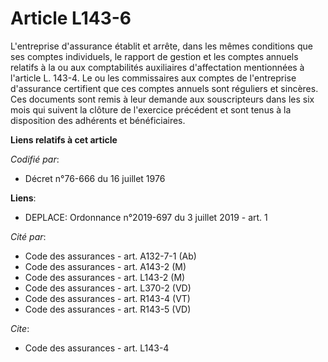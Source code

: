 # Article L143-6

L'entreprise d'assurance établit et arrête, dans les mêmes conditions que ses comptes individuels, le rapport de gestion et
les comptes annuels relatifs à la ou aux comptabilités auxiliaires d'affectation mentionnées à l'article L. 143-4. Le ou les
commissaires aux comptes de l'entreprise d'assurance certifient que ces comptes annuels sont réguliers et sincères. Ces
documents sont remis à leur demande aux souscripteurs dans les six mois qui suivent la clôture de l'exercice précédent et
sont tenus à la disposition des adhérents et bénéficiaires.

**Liens relatifs à cet article**

_Codifié par_:

  - Décret n°76-666 du 16 juillet 1976

**Liens**:

  - DEPLACE: Ordonnance n°2019-697 du 3 juillet 2019 - art. 1

_Cité par_:

  - Code des assurances - art. A132-7-1 (Ab)
  - Code des assurances - art. A143-2 (M)
  - Code des assurances - art. L143-2 (M)
  - Code des assurances - art. L370-2 (VD)
  - Code des assurances - art. R143-4 (VT)
  - Code des assurances - art. R143-5 (VD)

_Cite_:

  - Code des assurances - art. L143-4

